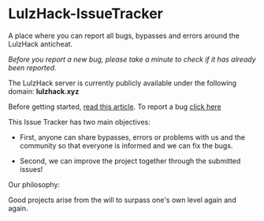 # LulzHack-IssueTracker
A place where you can report all bugs, bypasses and errors around the LulzHack anticheat.

<em>Before you report a new bug, please take a minute to check if it has already been reported.</em>

The LulzHack server is currently <string>publicly</strong> available under the following domain: <strong>lulzhack.xyz</strong>

Before getting started, [read this article](https://google.com).
To report a bug [click here](https://google.com)


This Issue Tracker has two main objectives:

- First, anyone can share bypasses, errors or problems with us and the community so that everyone is informed and we can fix the bugs.

- Second, we can improve the project together through the submitted issues!


Our philosophy: <p>Good projects arise from the will to surpass one's own level again and again.</p>









